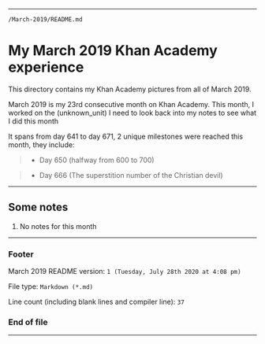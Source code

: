 
***

`/March-2019/README.md`

# My March 2019 Khan Academy experience

This directory contains my Khan Academy pictures from all of March 2019.

March 2019 is my 23rd consecutive month on Khan Academy. This month, I worked on the (unknown_unit) I need to look back into my notes to see what I did this month

It spans from day 641 to day 671, 2 unique milestones were reached this month, they include:

> * Day 650 (halfway from 600 to 700)

> * Day 666 (The superstition number of the Christian devil)

***

## Some notes

1. No notes for this month

***

### Footer

March 2019 README version: `1 (Tuesday, July 28th 2020 at 4:08 pm)`

File type: `Markdown (*.md)`

Line count (including blank lines and compiler line): `37`

### End of file

***
